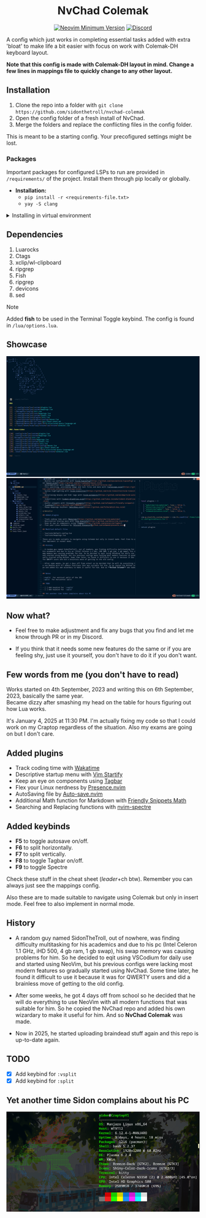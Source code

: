 <h1 align='center'>NvChad Colemak</h1>

<div align='center'> 

[![Neovim Minimum Version](https://img.shields.io/badge/Neovim-0.10.2-blueviolet.svg?style=flat-square&logo=Neovim&color=90E59A&logoColor=white)](https://github.com/neovim/neovim)
[![Discord](https://img.shields.io/discord/936927116879085629?color=738adb&label=Discord&logo=discord&logoColor=white&style=flat-square)](https://discord.gg/gBPVMWbjFf)

</div>

A config which just works in completing essential tasks added with extra 'bloat' to make life a bit easier with focus on work with Colemak-DH keyboard layout. 

**Note that this config is made with Colemak-DH layout in mind. Change a few lines in mappings file to quickly change to any other layout.** 

## Installation 
1. Clone the repo into a folder with `git clone https://github.com/sidonthetroll/nvchad-colemak`
2. Open the config folder of a fresh install of NvChad. 
3. Merge the folders and replace the conflicting files in the config folder. 

This is meant to be a starting config. Your precofigured settings might be lost.

### Packages 
Important packages for configured LSPs to run are provided in `/requirements/` of the project. Install them through pip locally or globally. 

- **Installation:**
    - `pip install -r <requirements-file.txt>`
    - `yay -S clang`

<details>
    <summary>Installing in virtual environment</summary>
    - **Create a virtual environment:** `python3 -m venv <environment name>`
    - **Activate the virtual environment**: `source /<environment name>/bin/activate`
    - **Install the packages**: `pip install -r <requirements-file.txt>`
</details>

## Dependencies 
1. Luarocks 
2. Ctags 
3. xclip/wl-clipboard
4. ripgrep
5. Fish
6. ripgrep
7. devicons
8. sed

> [!NOTE]
> Added **fish** to be used in the Terminal Toggle keybind. The config is found in `/lua/options.lua`.

## Showcase 
![Startup](./src/startup.png)
![Workflow](./src/tabs.png)

## Now what? 
- Feel free to make adjustment and fix any bugs that you find and let me know through PR or in my Discord. 

- If you think that it needs some new features do the same or if you are feeling shy, just use it yourself, you don't have to do it if you don't want. 

## Few words from me (you don't have to read)
Works started on 4th September, 2023 and writing this on 6th September, 2023, basically the same year.  
Became dizzy after smashing my head on the table for hours figuring out how Lua works.  

It's January 4, 2025 at 11:30 PM. I'm actually fixing my code so that I could work on my Craptop regardless of the situation. Also my exams are going on but I don't care.

## Added plugins
- Track coding time with [Wakatime](https://github.com/wakatime/vim-wakatime)
- Descriptive startup menu with [Vim Startify](https://github.com/mhinz/vim-startify)
- Keep an eye on components using [Tagbar](https://github.com/preservim/tagbar)
- Flex your Linux nerdness by [Presence.nvim](https://github.com/andweeb/presence.nvi)
- AutoSaving file by [Auto-save.nvim](https://github.com/pocco81/auto-save.nvim)
- Additional Math function for Markdown with [Friendly Snippets Math](https://github.com/sidonthetroll/friendly-snippets-math)
- Searching and Replacing functions with [nvim-spectre](https://github.com/nvim-pack/nvim-spectre)

## Added keybinds
- **F5** to toggle autosave on/off.
- **F6** to split horizontally.
- **F7** to split vertically.
- **F8** to toggle Tagbar on/off. 
- **F9** to toggle Spectre 

Check these stuff in the cheat sheet (*leader*+ch btw). Remember you can always just see the mappings config. 

Also these are to made suitable to navigate using Colemak but only in insert mode. Feel free to also implement in normal mode. 

## History
- A random guy named SidonTheTroll, out of nowhere, was finding difficulty multitasking for his academics and due to his pc (Intel Celeron 1.1 GHz, iHD 500, 4 gb ram, 1 gb swap), his swap memory was causing problems for him. So he decided to eqit using VSCodium for daily use and started using NeoVim, but his previous configs were lacking most modern features so gradually started using NvChad. Some time later, he found it difficult to use it because it was for QWERTY users and did a brainless move of getting to the old config. 

- After some weeks, he got 4 days off from school so he decided that he will do everything to use NeoVim with all modern functions that was suitable for him. So he copied the NvChad repo and added his own wizardary to make it useful for him. And so **NvChad Colemak** was made. 

- Now in 2025, he started uploading braindead stuff again and this repo is up-to-date again.

## TODO
- [x] Add keybind for `:vsplit`
- [x] Add keybind for `:split`

## Yet another time Sidon complains about his PC 

![neofetch](./src/neofetch.png)
